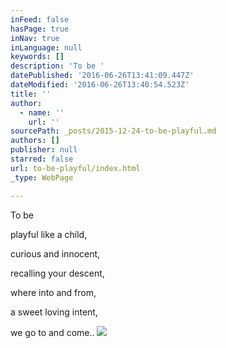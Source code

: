```yaml
---
inFeed: false
hasPage: true
inNav: true
inLanguage: null
keywords: []
description: 'To be '
datePublished: '2016-06-26T13:41:09.447Z'
dateModified: '2016-06-26T13:40:54.523Z'
title: ''
author:
  - name: ''
    url: ''
sourcePath: _posts/2015-12-24-to-be-playful.md
authors: []
publisher: null
starred: false
url: to-be-playful/index.html
_type: WebPage

---
```

To be 

playful like a child,

curious and innocent,

recalling your descent,

where into and from, 

a sweet loving intent, 

we go to and come..
![](https://the-grid-user-content.s3-us-west-2.amazonaws.com/0acb46e5-ac2f-47b8-82d2-3ba9ed409345.jpg)
